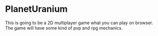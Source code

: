 # PlanetUranium
This is going to be a 2D multiplayer game what you can play on browser. The game will have some kind of pvp and rpg mechanics. 
